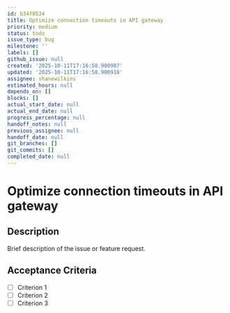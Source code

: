 ```yaml
---
id: b34f0534
title: Optimize connection timeouts in API gateway
priority: medium
status: todo
issue_type: bug
milestone: ''
labels: []
github_issue: null
created: '2025-10-11T17:16:58.900907'
updated: '2025-10-11T17:16:58.900918'
assignee: shanewilkins
estimated_hours: null
depends_on: []
blocks: []
actual_start_date: null
actual_end_date: null
progress_percentage: null
handoff_notes: null
previous_assignee: null
handoff_date: null
git_branches: []
git_commits: []
completed_date: null
---
```


# Optimize connection timeouts in API gateway

## Description

Brief description of the issue or feature request.

## Acceptance Criteria

- [ ] Criterion 1
- [ ] Criterion 2
- [ ] Criterion 3